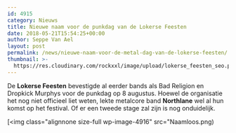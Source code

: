 ```yaml
---
id: 4915
category: Nieuws
title: Nieuwe naam voor de punkdag van de Lokerse Feesten
date: 2018-05-21T15:54:25+00:00
author: Seppe Van Ael
layout: post
permalink: /news/nieuwe-naam-voor-de-metal-dag-van-de-lokerse-feesten/
thumbnail: >-
  https://res.cloudinary.com/rockxxl/image/upload/lokerse_feesten_seo.png
---
```

De **Lokerse Feesten** bevestigde al eerder bands als Bad Religion en Dropkick Murphys voor de punkdag op 8 augustus. Hoewel de organisatie het nog niet officieel liet weten, lekte metalcore band **Northlane** wel al hun komst op het festival. Of er een tweede stage zal zijn is nog onduidelijk.

[<img class="alignnone size-full wp-image-4916" src="Naamloos.png)